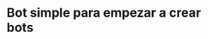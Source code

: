 <H1>Bot simple para empezar a crear bots</H1>



<title>Crea las carpetas : comandos, eventos</title>
